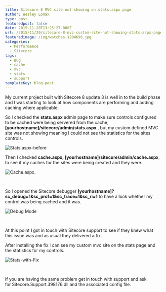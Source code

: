 ```yaml
---
title: Sitecore 8 MVC site not showing on stats.aspx page
author: Wesley Lomax
type: post
featuredpost: false
date: 2015-11-20T13:25:27.000Z
url: /2015/11/20/sitecore-8-mvc-custom-site-not-showing-stats-aspx-page/
featuredimage: /img/watches-1204696.jpg
categories:
  - Performance
  - Sitecore
tags:
  - Bug
  - cache
  - mvc
  - stats
  - support
templateKey: blog-post
---
```

My current project built with Sitecore 8 update 3 is well in to the build phase and I was starting to look at how components are performing and adding caching where applicable.

So I checked the **stats.aspx** admin page to make sure controls configured to be cached were being servered from the cache, **[yourhostname]/sitecore/admin/stats.aspx** , but my custom defined MVC site was not showing meaning I could not see the statistics for the sites controls.

![Stats.aspx-before](/img/Stats.aspx-before.png)

Then I checked **cache.aspx, [yourhostname]/sitecore/admin/cache.aspx**, to see if my caches for the sites were being created and they were.

![Cache.aspx_](/img/Cache.aspx_.png)

&nbsp;

So I opened the Sitecore debugger **[yourhostname]?sc\_debug=1&sc\_prof=1&sc\_trace=1&sc\_ri=1** to have a look whether my control was being cached and it was.

![Debug Mode](/img/DebugMode.png)

&nbsp;

At this point I got in touch with Sitecore support to see if they knew what this issue was and as usual they delivered a fix.

After installing the fix I can see my custom mvc site on the stats page and the statistics for my controls.

![Stats-with-Fix](/img/Stats-with-Fix.png)

&nbsp;

If you are having the same problem get in touch with support and ask for Sitecore.Support.398176.dll and the associated config file.

&nbsp;